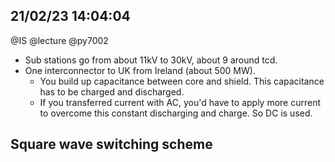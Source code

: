 ## 21/02/23 14:04:04
@IS @lecture @py7002

* Sub stations go from about 11kV to 30kV, about 9 around tcd.
* One interconnector to UK from Ireland (about 500 MW).
    * You build up capacitance between core and shield. This capacitance has to be charged and discharged.
    * If you transferred current with AC, you'd have to apply more current to overcome this constant discharging and
      charge. So DC is used.

## Square wave switching scheme

